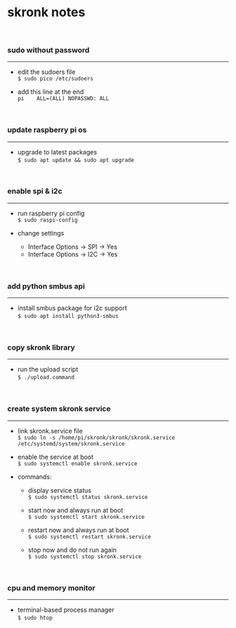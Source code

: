 # skronk notes

&nbsp;
### sudo without password
---
- edit the sudoers file\
  ```$ sudo pico /etc/sudoers```

- add this line at the end\
  ```pi    ALL=(ALL) NOPASSWD: ALL```

&nbsp;
### update raspberry pi os
---
- upgrade to latest packages\
  ```$ sudo apt update && sudo apt upgrade```

&nbsp;
### enable spi & i2c
---
- run raspberry pi config\
  ```$ sudo raspi-config```

- change settings
  - Interface Options &rarr; SPI &rarr; Yes
  - Interface Options &rarr; I2C &rarr; Yes

&nbsp;
### add python smbus api
---
- install smbus package for i2c support\
  ```$ sudo apt install python3-smbus```

&nbsp;
### copy skronk library
---
- run the upload script\
  ```$ ./upload.command```

&nbsp;
### create system skronk service
---
  - link skronk.service file\
    ```$ sudo ln -s /home/pi/skronk/skronk/skronk.service /etc/systemd/system/skronk.service```

  - enable the service at boot\
    ```$ sudo systemctl enable skronk.service```

  - commands:
    - display service status\
      ```$ sudo systemctl status skronk.service```

    - start now and always run at boot\
      ```$ sudo systemctl start skronk.service```

    - restart now and always run at boot\
      ```$ sudo systemctl restart skronk.service```

    - stop now and do not run again\
      ```$ sudo systemctl stop skronk.service```

&nbsp;
### cpu and memory monitor
---
- terminal-based process manager\
  ```$ sudo htop```
